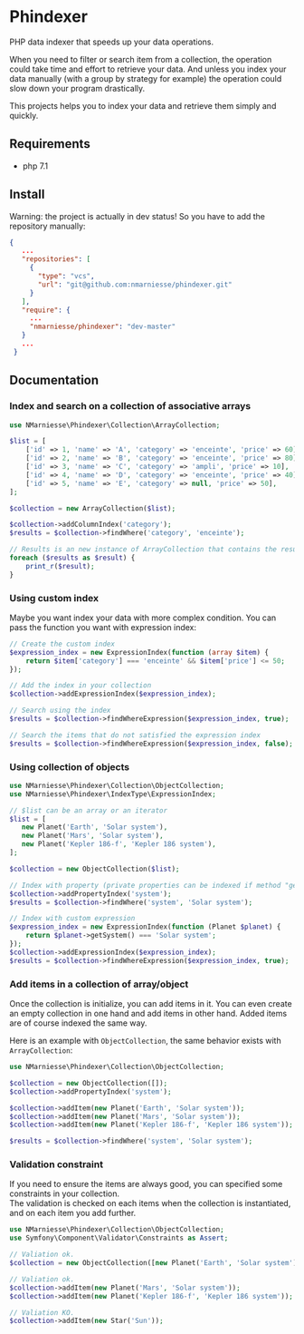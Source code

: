 # Phindexer

PHP data indexer that speeds up your data operations.  

When you need to filter or search item from a collection, the operation could take time and effort to
retrieve your data. And unless you index your data manually (with a group by strategy for example) the 
operation could slow down your program drastically.  

This projects helps you to index your data and retrieve them simply and quickly.  


## Requirements

- php 7.1


## Install

Warning: the project is actually in dev status! So you have to add the repository manually:

```json
{
   ...
   "repositories": [
     {
       "type": "vcs",
       "url": "git@github.com:nmarniesse/phindexer.git"
     }
   ],
   "require": {
     ...
     "nmarniesse/phindexer": "dev-master"
   }
   ...
 }
```


## Documentation

### Index and search on a collection of associative arrays

```php
use NMarniesse\Phindexer\Collection\ArrayCollection;

$list = [
    ['id' => 1, 'name' => 'A', 'category' => 'enceinte', 'price' => 60],
    ['id' => 2, 'name' => 'B', 'category' => 'enceinte', 'price' => 80],
    ['id' => 3, 'name' => 'C', 'category' => 'ampli', 'price' => 10],
    ['id' => 4, 'name' => 'D', 'category' => 'enceinte', 'price' => 40],
    ['id' => 5, 'name' => 'E', 'category' => null, 'price' => 50],
];

$collection = new ArrayCollection($list);

$collection->addColumnIndex('category');
$results = $collection->findWhere('category', 'enceinte');

// Results is an new instance of ArrayCollection that contains the results
foreach ($results as $result) {
    print_r($result);
}
```


### Using custom index

Maybe you want index your data with more complex condition. You can pass the function you want with
expression index:

```php
// Create the custom index
$expression_index = new ExpressionIndex(function (array $item) {
    return $item['category'] === 'enceinte' && $item['price'] <= 50;
});

// Add the index in your collection
$collection->addExpressionIndex($expression_index);

// Search using the index
$results = $collection->findWhereExpression($expression_index, true);

// Search the items that do not satisfied the expression index
$results = $collection->findWhereExpression($expression_index, false);

```


### Using collection of objects

```php
use NMarniesse\Phindexer\Collection\ObjectCollection;
use NMarniesse\Phindexer\IndexType\ExpressionIndex;

// $list can be an array or an iterator
$list = [
   new Planet('Earth', 'Solar system'),
   new Planet('Mars', 'Solar system'),
   new Planet('Kepler 186-f', 'Kepler 186 system'),
];

$collection = new ObjectCollection($list);

// Index with property (private properties can be indexed if method "get" is accessible, here method "getSystem")
$collection->addPropertyIndex('system');
$results = $collection->findWhere('system', 'Solar system');

// Index with custom expression
$expression_index = new ExpressionIndex(function (Planet $planet) {
    return $planet->getSystem() === 'Solar system';
});
$collection->addExpressionIndex($expression_index);
$results = $collection->findWhereExpression($expression_index, true);
```


### Add items in a collection of array/object

Once the collection is initialize, you can add items in it. You can even create an empty collection
in one hand and add items in other hand. Added items are of course indexed the same way.   

Here is an example with `ObjectCollection`, the same behavior exists with `ArrayCollection`:

```php
use NMarniesse\Phindexer\Collection\ObjectCollection;

$collection = new ObjectCollection([]);
$collection->addPropertyIndex('system');

$collection->addItem(new Planet('Earth', 'Solar system'));
$collection->addItem(new Planet('Mars', 'Solar system'));
$collection->addItem(new Planet('Kepler 186-f', 'Kepler 186 system'));

$results = $collection->findWhere('system', 'Solar system');
```


### Validation constraint

If you need to ensure the items are always good, you can specified some constraints in your collection.  
The validation is checked on each items when the collection is instantiated, and on each item you add further.

```php
use NMarniesse\Phindexer\Collection\ObjectCollection;
use Symfony\Component\Validator\Constraints as Assert;

// Valiation ok.
$collection = new ObjectCollection([new Planet('Earth', 'Solar system')], new Assert\Type(['type' => Planet::class]));

// Valiation ok.
$collection->addItem(new Planet('Mars', 'Solar system'));
$collection->addItem(new Planet('Kepler 186-f', 'Kepler 186 system'));

// Valiation KO.
$collection->addItem(new Star('Sun'));
```
